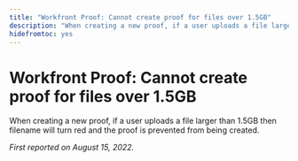 ```yaml
---
title: "Workfront Proof: Cannot create proof for files over 1.5GB"
description: "When creating a new proof, if a user uploads a file larger than 1.5GB then filename will turn red and the proof is prevented from being created."
hidefromtoc: yes
---
```


# Workfront Proof: Cannot create proof for files over 1.5GB

When creating a new proof, if a user uploads a file larger than 1.5GB then filename will turn red and the proof is prevented from being created.

_First reported on August 15, 2022._